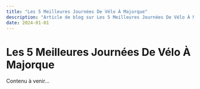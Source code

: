 ```yaml
---
title: "Les 5 Meilleures Journées De Vélo À Majorque"
description: "Article de blog sur Les 5 Meilleures Journées De Vélo À Majorque"
date: 2024-01-01
---
```


# Les 5 Meilleures Journées De Vélo À Majorque

Contenu à venir...
